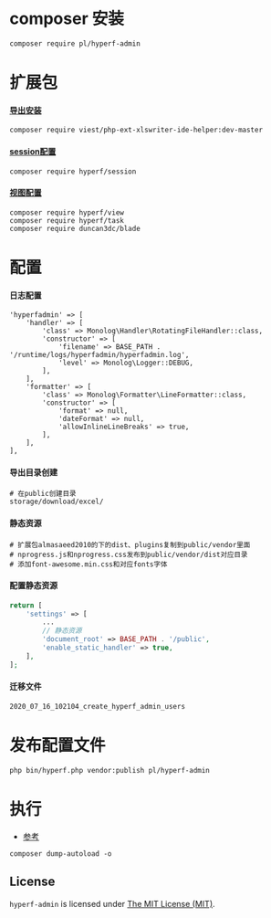 # composer 安装

```
composer require pl/hyperf-admin

```

# 扩展包

#### [导出安装](https://blog.csdn.net/qq_29755359/article/details/104575938)
```
composer require viest/php-ext-xlswriter-ide-helper:dev-master

```

#### [session配置](https://hyperf.wiki/2.0/#/zh-cn/session)
```
composer require hyperf/session
```


#### [视图配置](https://hyperf.wiki/2.0/#/zh-cn/view)
```
composer require hyperf/view
composer require hyperf/task
composer require duncan3dc/blade
```

# 配置

#### 日志配置
```
'hyperfadmin' => [
    'handler' => [
        'class' => Monolog\Handler\RotatingFileHandler::class,
        'constructor' => [
            'filename' => BASE_PATH . '/runtime/logs/hyperfadmin/hyperfadmin.log',
            'level' => Monolog\Logger::DEBUG,
        ],
    ],
    'formatter' => [
        'class' => Monolog\Formatter\LineFormatter::class,
        'constructor' => [
            'format' => null,
            'dateFormat' => null,
            'allowInlineLineBreaks' => true,
        ],
    ],
],
```

#### 导出目录创建
```$xslt
# 在public创建目录
storage/download/excel/
```

#### 静态资源

```
# 扩展包almasaeed2010的下的dist、plugins复制到public/vendor里面
# nprogress.js和nprogress.css发布到public/vendor/dist对应目录
# 添加font-awesome.min.css和对应fonts字体
```

#### 配置静态资源
```php
return [
    'settings' => [
        ...
        // 静态资源
        'document_root' => BASE_PATH . '/public',
        'enable_static_handler' => true,
    ],
];
```

#### 迁移文件 
```
2020_07_16_102104_create_hyperf_admin_users
```

# 发布配置文件
```
php bin/hyperf.php vendor:publish pl/hyperf-admin
```

# 执行
- [参考](https://hyperf.wiki/2.0/#/zh-cn/quick-start/questions)
```
composer dump-autoload -o
```


License
------------
`hyperf-admin` is licensed under [The MIT License (MIT)](LICENSE).
